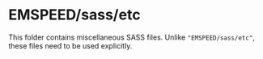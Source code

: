 # EMSPEED/sass/etc

This folder contains miscellaneous SASS files. Unlike `"EMSPEED/sass/etc"`, these files
need to be used explicitly.
